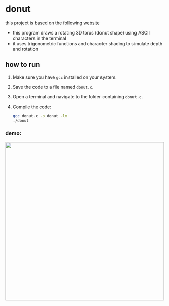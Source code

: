 # donut

this project is based on the following [website](https://www.a1k0n.net/2011/07/20/donut-math.html)

- this program draws a rotating 3D torus (donut shape) using ASCII characters in the terminal
- it uses trigonometric functions and character shading to simulate depth and rotation

## how to run

1. Make sure you have `gcc` installed on your system.
2. Save the code to a file named `donut.c`.
3. Open a terminal and navigate to the folder containing `donut.c`.
4. Compile the code:

   ```bash
   gcc donut.c -o donut -lm
   ./donut

### demo:

<img src="./assets/donut_demo.gif" width="500"/>
